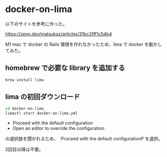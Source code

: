 # docker-on-lima

以下のサイトを参考に作った。

https://zenn.dev/matsukaz/articles/31bc31ff1c54b4

M1 mac で docker の Rails 環境を作れなかったため、lima で docker を動かしてみた。

## homebrew で必要な library を追加する

```sh
brew install lima
```

## lima の初回ダウンロード

```sh
cd docker-on-lima
limactl start docker-on-lima.yml
```

- Proceed with the default configuration
- Open an editor to override the configuration

の選択肢を聞かれるため、 `Proceed with the default configurationP を選択。

2回目以降は不要。

